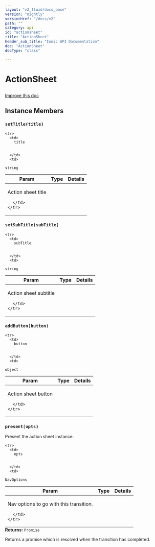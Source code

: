 ```yaml
---
layout: "v2_fluid/docs_base"
version: "nightly"
versionHref: "/docs/v2"
path: ""
category: api
id: "actionsheet"
title: "ActionSheet"
header_sub_title: "Ionic API Documentation"
doc: "ActionSheet"
docType: "class"

---
```










<h1 class="api-title">
<a class="anchor" name="action-sheet" href="#action-sheet"></a>

ActionSheet





</h1>

<a class="improve-v2-docs" href="http://github.com/driftyco/ionic/edit/master//src/components/action-sheet/action-sheet.ts#L7">
Improve this doc
</a>











<!-- @usage tag -->


<!-- @property tags -->



<!-- instance methods on the class -->

<h2><a class="anchor" name="instance-members" href="#instance-members"></a>Instance Members</h2>

<div id="setTitle"></div>

<h3>
<a class="anchor" name="setTitle" href="#setTitle"></a>
<code>setTitle(title)</code>
  

</h3>




<table class="table param-table" style="margin:0;">
  <thead>
    <tr>
      <th>Param</th>
      <th>Type</th>
      <th>Details</th>
    </tr>
  </thead>
  <tbody>
    
    <tr>
      <td>
        title
        
        
      </td>
      <td>
        
  <code>string</code>
      </td>
      <td>
        <p>Action sheet title</p>

        
      </td>
    </tr>
    
  </tbody>
</table>








<div id="setSubTitle"></div>

<h3>
<a class="anchor" name="setSubTitle" href="#setSubTitle"></a>
<code>setSubTitle(subTitle)</code>
  

</h3>




<table class="table param-table" style="margin:0;">
  <thead>
    <tr>
      <th>Param</th>
      <th>Type</th>
      <th>Details</th>
    </tr>
  </thead>
  <tbody>
    
    <tr>
      <td>
        subTitle
        
        
      </td>
      <td>
        
  <code>string</code>
      </td>
      <td>
        <p>Action sheet subtitle</p>

        
      </td>
    </tr>
    
  </tbody>
</table>








<div id="addButton"></div>

<h3>
<a class="anchor" name="addButton" href="#addButton"></a>
<code>addButton(button)</code>
  

</h3>




<table class="table param-table" style="margin:0;">
  <thead>
    <tr>
      <th>Param</th>
      <th>Type</th>
      <th>Details</th>
    </tr>
  </thead>
  <tbody>
    
    <tr>
      <td>
        button
        
        
      </td>
      <td>
        
  <code>object</code>
      </td>
      <td>
        <p>Action sheet button</p>

        
      </td>
    </tr>
    
  </tbody>
</table>








<div id="present"></div>

<h3>
<a class="anchor" name="present" href="#present"></a>
<code>present(opts)</code>
  

</h3>

Present the action sheet instance.



<table class="table param-table" style="margin:0;">
  <thead>
    <tr>
      <th>Param</th>
      <th>Type</th>
      <th>Details</th>
    </tr>
  </thead>
  <tbody>
    
    <tr>
      <td>
        opts
        
        
      </td>
      <td>
        
  <code>NavOptions</code>
      </td>
      <td>
        <p>Nav options to go with this transition.</p>

        
      </td>
    </tr>
    
  </tbody>
</table>





<div class="return-value">
<i class="icon ion-arrow-return-left"></i>
<b>Returns:</b> 
  <code>Promise</code> <p>Returns a promise which is resolved when the transition has completed.</p>


</div>





<!-- related link --><!-- end content block -->


<!-- end body block -->

